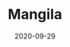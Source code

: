 ---
title: Mangila
description:
image: mangila-jekyll.jpg
preview: https://jekyllthemes.io/theme/mangila-blog-jekyll-theme
date: 2020-09-29
---